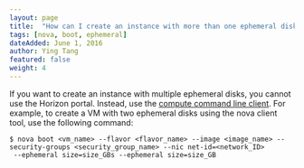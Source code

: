 ```yaml
---
layout: page
title:  "How can I create an instance with more than one ephemeral disk?"
tags: [nova, boot, ephemeral]
dateAdded: June 1, 2016
author: Ying Tang
featured: false
weight: 4
---
```


If you want to create an instance with multiple ephemeral disks, you cannot use the Horizon portal. Instead, use the [compute command line client](http://docs.openstack.org/cli-reference/nova.html). 
For example, to create a VM with two ephemeral disks using the nova client tool, use the following command:

	$ nova boot <vm_name> --flavor <flavor_name> --image <image_name> --security-groups <security_group_name> --nic net-id=<network_ID>
	 --ephemeral size=size_GBs --ephemeral size=size_GB


